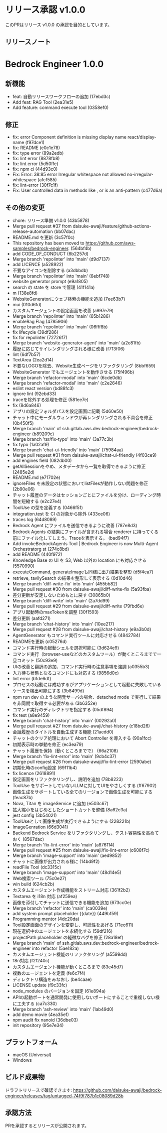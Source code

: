 # リリース承認 v1.0.0

このPRはリリース v1.0.0 の承認を目的としています。

## リリースノート
# Bedrock Engineer 1.0.0

## 新機能
* feat: 自動リリースワークフローの追加 (17ebd3c)
* Add feat: RAG Tool (2ea31e5)
* Add feature: command execute tool (0358ef0)

## 修正
* fix: error  Component definition is missing display name  react/display-name (f97dce1)
* fix: README (e0c1e78)
* fix: type error (89a2edb)
* fix: lint error (8878fb8)
* fix: lint error (5d50ffe)
* fix: npm ci (44d93c0)
* Fix: Error:   38:85  error  Irregular whitespace not allowed  no-irregular-whitespace (afcf585)
* fix: lint-error (30f7c1f)
* Fix: User controlled data in methods like ,  or  is an anti-pattern (c477d6a)

## その他の変更
* chore: リリース準備 v1.0.0 (43b5878)
* Merge pull request #37 from daisuke-awaji/feature/github-actions-release-automation (bb07dac)
* README.md を更新 (3c57f0c)
* This repository has been moved to https://github.com/aws-samples/bedrock-engineer. (564bf4b)
* add CODE_OF_CONDUCT (6b2257d)
* Merge branch 'repolinter' into 'main' (d9d7137)
* add LICENCE (a528922)
* 不要なアイコンを削除する (a3dbbdb)
* Merge branch 'repolinter' into 'main' (6ebf748)
* website generator prompt (e9a1805)
* search の state を store で管理 (41f141a)
* m (138e8fd)
* WebsiteGeneratorにウェブ検索の機能を追加 (7ee63b7)
* mui (010d6fd)
* カスタムエージェントの設定画面を改善 (a997e79)
* Merge branch 'repolinter' into 'main' (65b1286)
* enableRag Flag (4785906)
* Merge branch 'repolinter' into 'main' (06fff8b)
* fix lifecycle (39df286)
* fix for repolinter (72726f7)
* Merge branch 'website-generator-agent' into 'main' (a2e81fb)
* 履歴に応じてサイレンダリングされる様に改善 (f713f06)
* lint (6df7b57)
* TextArea (2ea2d14)
* 不要なLOGOを除去、Website生成ページをリファクタリング (8bbf659)
* WebsiteGenerator でもエージェントを動作させる (75f496b)
* Merge branch 'refactor-modal' into 'main' (6cde0db)
* Merge branch 'refactor-modal' into 'main' (c2e2646)
* eslint react version (bd88fc3)
* ignore lint (92ebd33)
* traceを除外する処理を修正 (581ee7e)
* fix (8d6a846)
* アプリの設定フォルダパスを設定画面に記載 (5d60e50)
* チャット中にモーダルウィンドウが再レンダリングされる不具合を修正 (0b450f5)
* Merge branch 'main' of ssh.gitlab.aws.dev:bedrock-engineer/bedrock-engineer (b89209c)
* Merge branch 'tsr/fix-typo' into 'main' (3a77c3b)
* fix typo (1a02af9)
* Merge branch 'chat-ui-friendly' into 'main' (75984aa)
* Merge pull request #31 from daisuke-awaji/chat-ui-friendly (4f03ce9)
* add engines field (082db00)
* getAllSessionをやめ、メタデータから一覧を取得できるように修正 (2485e2d)
* README.md (e71702e)
* ignoreFiles を未設定の状態においてlistFilesが動作しない問題を修正 (2b90e06)
* チャット履歴のデータはセッションごとにファイルを分け、ローディング時間を短縮する (e2c27e4)
* ToolUse の型を定義する (0466f51)
* integration.test を CI の対象から除外 (433ce06)
* traces log (64d8089)
* Bedrock Agent にファイルを送信できるように改善 (787e8d3)
* Bedrock Agents の結果にファイルが含まれる場合 renderer に持ってくる前にファイル化してしまう。Traceを表示する。 (bad94f7)
* Add invokeBedrockAgents Tool | Bedrock Engineer is now Multi-Agent Orchestratorg st (274c8bd)
* add README (440f972)
* Knowledge Base の UI を S3, Web 以外の location にも対応させる (5570990)
* executeCommand, generateImageも同様に出力結果を整形 (d5f4ea7)
* retrieve, tavilySearch の結果を整形して表示する (0d10d46)
* Merge branch 'diff-write-fix' into 'main' (455bb82)
* Merge pull request #30 from daisuke-awaji/diff-write-fix (5a93fba)
* 差分更新が安定しないためもとに戻す (30865b0)
* Merge branch 'diff-write' into 'main' (2a7dd99)
* Merge pull request #29 from daisuke-awaji/diff-write (79fbd6e)
* アプリ起動時のmaxTokenを調整 (30f1593)
* 差分更新 (aafd271)
* Merge branch 'chat-history' into 'main' (10ee217)
* Merge pull request #28 from daisuke-awaji/chat-history (e9a3b0d)
* AgentGenerator もコマンド実行ツールに対応させる (4842784)
* READMEを更新 (c05276d)
* コマンド実行時の起動シェルを選択可能に (3d624e9)
* コマンド実行（browser-useなどのカスタムツール）が動くところまでで一旦コミット (50c93e9)
* UIの改善と翻訳の追加、コマンド実行時の注意事項を強調 (a0355b3)
* 入力待ち状態となるコマンドにも対応する (9856d0c)
* lint error (b1de6df)
* プロセスの起動には成功するがアプリケーションとして起動に失敗しているケースを検出可能にする (3b8499d)
* npm run dev のような開発サーバの場合、detached mode で実行して結果を非同期で取得する必要がある (3b6352e)
* コマンド実行のディレクトリを指定する (05df894)
* fix test (a8e9459)
* Merge branch 'chat-history' into 'main' (00292a0)
* Merge pull request #27 from daisuke-awaji/chat-history (c18bd26)
* 会話履歴のタイトルを自動生成する機能 (21aedd0)
* チャットのクリア処理において Abort Controller を導入する (90a1fcc)
* 初期表示時の挙動を修正 (ec3ea79)
* チャット履歴を保持（動くところまでで） (66a2108)
* Merge branch 'fix-lint-error' into 'main' (9cb4c37)
* Merge pull request #26 from daisuke-awaji/fix-lint-error (2590abe)
* 初期化時のconfig設定 (69f11b4)
* fix licence (2618891)
* 設定画面をリファクタリングし、説明を追加 (78b8223)
* ToolUse をサポートしていないLLMに対してUIをやさしくする (ff67902)
* 画像生成をサポートしている全てのリージョンで画像生成を可能にする (feac87b)
* Nova, Titan を imageService に追加 (e503c67)
* 拡大縮小をはじめとしたショートカットを整備 (8a62e3a)
* jest config (3b54021)
* ToolUseとして画像生成が実行できるようにする (228221b)
* ImageGenration (66d3041)
* Backend Bedrock Service をリファクタリングし、テスト容易性を高めておく (8567dac)
* Merge branch 'fix-lint-error' into 'main' (a876114)
* Merge pull request #25 from daisuke-awaji/fix-lint-error (c608f7c)
* Merge branch 'image-support' into 'main' (aed9852)
* チャットに画像が出力される様に (14bd9f2)
* readFile Tool (dc3315c)
* Merge branch 'image-support' into 'main' (48d14e5)
* Web検索ツール (75c0e27)
* win build (624cb2b)
* カスタムエージェント作成機能をストリーム対応 (361f2b2)
* Textarea を i18n 対応 (af259ea)
* 画像を添付してチャットに送信できる機能を追加 (673cc0e)
* Merge branch 'refactor' into 'main' (ca0039e)
* add system prompt placeholder {{date}} (449bf59)
* Programming mentor (4dc20da)
* Tool設定画面のデザインを変更し、可読性をあげる (71ec611)
* 現在選択中のエージェントを永続化する (59df216)
* projectPath placeholder の軽微なバグを修正 (28a18ef)
* Merge branch 'main' of ssh.gitlab.aws.dev:bedrock-engineer/bedrock-engineer into refactor (5ae182a)
* カスタムエージェント機能のリファクタリング (a5599dd)
* 18n対応 (f2f240c)
* カスタムエージェント機能が動くところまで (83e45d7)
* 複数のエージェントを定義 (fe6c7f4)
* ディレクトリ構造をみなおし (be4caae)
* LICENSE update (f9c33fc)
* node_modules のバージョンを固定 (61e894a)
* APIの起動ポートを通常開発に使用しないポートにすることで重複しない様に工夫する (ca7c330)
* Merge branch 'ash-review' into 'main' (1ab49d0)
* add demo movie (4ea35e1)
* npm audit fix nanoid (36dbe03)
* init repository (95e7e34)

## プラットフォーム
- macOS (Universal)
- Windows

## ビルド成果物
ドラフトリリースで確認できます: https://github.com/daisuke-awaji/bedrock-engineer/releases/tag/untagged-74f9f787b1c08089d28b

## 承認方法
PRを承認するとリリースが公開されます。
